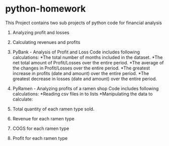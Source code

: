 # python-homework
This Project contains two sub projects of python code for financial analysis
1. Analyzing profit and losses
2. Calculating revenues and profits


1. PyBank - Analysis of Profit and Loss
Code includes following calculations:
*The total number of months included in the dataset.
*The net total amount of Profit/Losses over the entire period.
*The average of the changes in Profit/Losses over the entire period.
*The greatest increase in profits (date and amount) over the entire period.
*The greatest decrease in losses (date and amount) over the entire period.


2. PyRamen - Analyzing profits of a ramen shop
Code includes following calculations:
*Reading csv files in to lists
*Manipulating the data to calculate:
  1. Total quantity of each ramen type sold.
  2. Revenue for each ramen type
  3. COGS for each ramen type
  4. Profit for each ramen type
